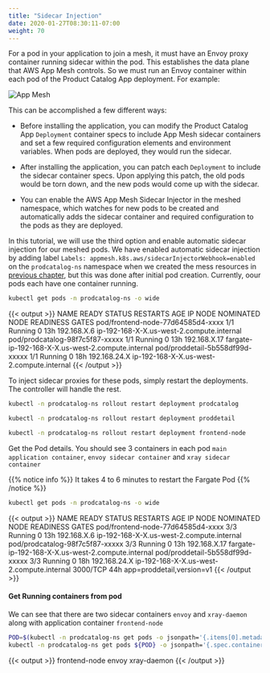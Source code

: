 ```yaml
---
title: "Sidecar Injection"
date: 2020-01-27T08:30:11-07:00
weight: 70
---
```


For a pod in your application to join a mesh, it must have an Envoy proxy container running sidecar within the pod. This establishes the data plane that AWS App Mesh controls. So we must run an Envoy container within each pod of the Product Catalog App deployment. For example:

![App Mesh](/images/app_mesh_fargate/pcapp.png)

This can be accomplished a few different ways:

* Before installing the application, you can modify the Product Catalog App `Deployment` container specs to include App Mesh sidecar containers and set a few required configuration elements and environment variables. When pods are deployed, they would run the sidecar.

* After installing the application, you can patch each `Deployment` to include the sidecar container specs. Upon applying this patch, the old pods would be torn down, and the new pods would come up with the sidecar.

* You can enable the AWS App Mesh Sidecar Injector in the meshed namespace, which watches for new pods to be created and automatically adds the sidecar container and required configuration to the pods as they are deployed.

In this tutorial, we will use the third option and enable automatic sidecar injection for our meshed pods. We have enabled automatic sidecar injection by adding label `Labels: appmesh.k8s.aws/sidecarInjectorWebhook=enabled` on the `prodcatalog-ns` namespace when we created the mess resources in [previous chapter](/advanced/330_servicemesh_using_appmesh/port_to_app_mesh/create_meshed_app/), but this was done after initial pod creation. Currently, oour pods each have one container running.

```bash
kubectl get pods -n prodcatalog-ns -o wide
```

{{< output >}}
NAME                                 READY   STATUS    RESTARTS   AGE   IP               NODE                                                   NOMINATED NODE   READINESS GATES
pod/frontend-node-77d64585d4-xxxx   1/1     Running   0          13h   192.168.X.6     ip-192-168-X-X.us-west-2.compute.internal           <none>           <none>
pod/prodcatalog-98f7c5f87-xxxxx      1/1     Running   0          13h   192.168.X.17   fargate-ip-192-168-X-X.us-west-2.compute.internal   <none>           <none>
pod/proddetail-5b558df99d-xxxxx      1/1     Running   0          18h   192.168.24.X   ip-192-168-X-X.us-west-2.compute.internal            <none>           <none>
{{< /output >}}

To inject sidecar proxies for these pods, simply restart the deployments. The controller will handle the rest.

```bash
kubectl -n prodcatalog-ns rollout restart deployment prodcatalog

kubectl -n prodcatalog-ns rollout restart deployment proddetail 

kubectl -n prodcatalog-ns rollout restart deployment frontend-node
```

Get the Pod details. You should see 3 containers in each pod `main application container`, `envoy sidecar container` and `xray sidecar container`

{{% notice info %}}
It takes 4 to 6 minutes to restart the Fargate Pod
{{% /notice %}}

```bash
kubectl get pods -n prodcatalog-ns -o wide
```

{{< output >}}
NAME                                 READY   STATUS    RESTARTS   AGE   IP               NODE                                                   NOMINATED NODE   READINESS GATES
pod/frontend-node-77d64585d4-xxxx   3/3     Running   0          13h   192.168.X.6     ip-192-168-X-X.us-west-2.compute.internal           <none>           <none>
pod/prodcatalog-98f7c5f87-xxxxx      3/3     Running   0          13h   192.168.X.17   fargate-ip-192-168-X-X.us-west-2.compute.internal   <none>           <none>
pod/proddetail-5b558df99d-xxxxx      3/3     Running   0          18h   192.168.24.X   ip-192-168-X-X.us-west-2.compute.internal            <none>           <none>                                                                       3000/TCP       44h   app=proddetail,version=v1
{{< /output >}}

#### Get Running containers from pod
We can see that there are two sidecar containers `envoy` and `xray-daemon` along with application container `frontend-node`

```bash
POD=$(kubectl -n prodcatalog-ns get pods -o jsonpath='{.items[0].metadata.name}')
kubectl -n prodcatalog-ns get pods ${POD} -o jsonpath='{.spec.containers[*].name}'; echo
```
{{< output >}}
frontend-node envoy xray-daemon
{{< /output >}}
